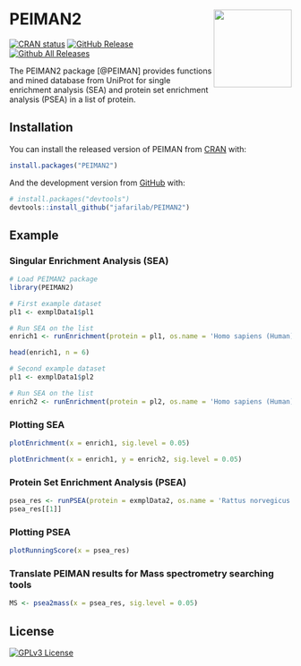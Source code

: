 <!-- README.md is generated from README.Rmd. Please edit that file -->

# PEIMAN2 <a href='https://github.com/jafarilab/PEIMAN2'><img src="man/figures/logo.png" align="right" height="139"/></a>

<!-- badges: start -->

[![CRAN
status](https://www.r-pkg.org/badges/version/PEIMAN2)](https://cran.r-project.org/package=PEIMAN2)
[![GitHub
Release](https://img.shields.io/github/release/jafarilab/PEIMAN2?style=flat)](https://github.com/jafarilab/PEIMAN2/releases)
[![Github All
Releases](https://img.shields.io/github/downloads/jafarilab/PEIMAN2/total.svg?style=flat)](https://github.com/jafarilab/PEIMAN2)

<!-- badges: end -->

The PEIMAN2 package \[@PEIMAN\] provides functions and mined database from UniProt for single enrichment analysis (SEA) and 
protein set enrichment analysis (PSEA) in a list of protein.


## Installation

You can install the released version of PEIMAN from
[CRAN](https://CRAN.R-project.org) with:

``` r
install.packages("PEIMAN2")
```

And the development version from [GitHub](https://github.com/) with:

``` r
# install.packages("devtools")
devtools::install_github("jafarilab/PEIMAN2")
```

## Example

### Singular Enrichment Analysis (SEA)

``` r
# Load PEIMAN2 package
library(PEIMAN2)

# First example dataset
pl1 <- exmplData1$pl1

# Run SEA on the list
enrich1 <- runEnrichment(protein = pl1, os.name = 'Homo sapiens (Human)')

head(enrich1, n = 6)
```


``` r
# Second example dataset
pl1 <- exmplData1$pl2

# Run SEA on the list
enrich2 <- runEnrichment(protein = pl2, os.name = 'Homo sapiens (Human)')
```


### Plotting SEA

```r
plotEnrichment(x = enrich1, sig.level = 0.05)
```


```r
plotEnrichment(x = enrich1, y = enrich2, sig.level = 0.05)
```


### Protein Set Enrichment Analysis (PSEA)

``` r
psea_res <- runPSEA(protein = exmplData2, os.name = 'Rattus norvegicus (Rat)', nperm = 1000)
psea_res[[1]]
```

### Plotting PSEA

``` r
plotRunningScore(x = psea_res)
```


### Translate PEIMAN results for Mass spectrometry searching tools

``` r
MS <- psea2mass(x = psea_res, sig.level = 0.05)
```


## License

[![GPLv3
License](https://img.shields.io/badge/License-GPL%20v3-yellow.svg)](https://opensource.org/licenses/)
